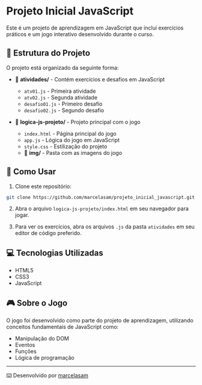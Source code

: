 # Projeto Inicial JavaScript

Este é um projeto de aprendizagem em JavaScript que inclui exercícios práticos e um jogo interativo desenvolvido durante o curso.

## 📁 Estrutura do Projeto

O projeto está organizado da seguinte forma:

- 📂 **atividades/** - Contém exercícios e desafios em JavaScript
  - `atv01.js` - Primeira atividade
  - `atv02.js` - Segunda atividade
  - `desafio01.js` - Primeiro desafio
  - `desafio02.js` - Segundo desafio

- 📂 **logica-js-projeto/** - Projeto principal com o jogo
  - `index.html` - Página principal do jogo
  - `app.js` - Lógica do jogo em JavaScript
  - `style.css` - Estilização do projeto
  - 📂 **img/** - Pasta com as imagens do jogo

## 🚀 Como Usar

1. Clone este repositório:
```bash
git clone https://github.com/marcelasam/projeto_inicial_javascript.git
```

2. Abra o arquivo `logica-js-projeto/index.html` em seu navegador para jogar.

3. Para ver os exercícios, abra os arquivos `.js` da pasta `atividades` em seu editor de código preferido.

## 💻 Tecnologias Utilizadas

- HTML5
- CSS3
- JavaScript

## 🎮 Sobre o Jogo

O jogo foi desenvolvido como parte do projeto de aprendizagem, utilizando conceitos fundamentais de JavaScript como:
- Manipulação do DOM
- Eventos
- Funções
- Lógica de programação


---

⌨️ Desenvolvido por [marcelasam](https://github.com/marcelasam)